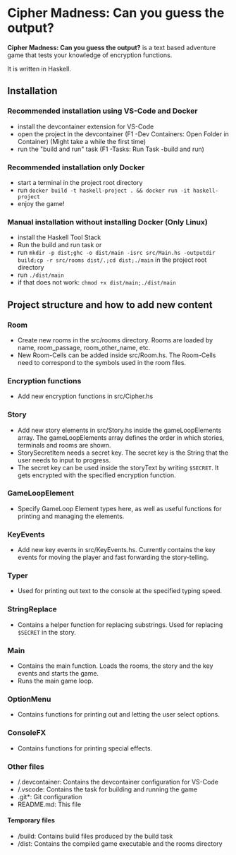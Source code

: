 # Cipher Madness: Can you guess the output?

**Cipher Madness: Can you guess the output?** is a text based adventure game that tests your knowledge of encryption functions.

It is written in Haskell.

## Installation

### Recommended installation using VS-Code and Docker

- install the devcontainer extension for VS-Code
- open the project in the devcontainer (F1 -Dev Containers: Open Folder in Container) (Might take a while the first time)
- run the "build and run" task (F1 -Tasks: Run Task -build and run)

### Recommended installation only Docker

- start a terminal in the project root directory
- run `docker build -t haskell-project . && docker run -it haskell-project`
- enjoy the game!

### Manual installation without installing Docker (Only Linux)

- install the Haskell Tool Stack
- Run the build and run task or
- run `mkdir -p dist;ghc -o dist/main -isrc src/Main.hs -outputdir build;cp -r src/rooms dist/.;cd dist;./main` in the project root directory
- run `./dist/main`
- if that does not work: `chmod +x dist/main;./dist/main`

## Project structure and how to add new content

### Room

- Create new rooms in the src/rooms directory. Rooms are loaded by name, room_passage, room_other_name, etc.
- New Room-Cells can be added inside src/Room.hs. The Room-Cells need to correspond to the symbols used in the room files.

### Encryption functions

- Add new encryption functions in src/Cipher.hs

### Story

- Add new story elements in src/Story.hs inside the gameLoopElements array. The gameLoopElements array defines the order in which stories, terminals and rooms are shown.
- StorySecretItem needs a secret key. The secret key is the String that the user needs to input to progress.
- The secret key can be used inside the storyText by writing `$SECRET`. It gets encrypted with the specified encryption function.

### GameLoopElement

- Specify GameLoop Element types here, as well as useful functions for printing and managing the elements.

### KeyEvents

- Add new key events in src/KeyEvents.hs. Currently contains the key events for moving the player and fast forwarding the story-telling.

### Typer

- Used for printing out text to the console at the specified typing speed.

### StringReplace

- Contains a helper function for replacing substrings. Used for replacing `$SECRET` in the story.

### Main

- Contains the main function. Loads the rooms, the story and the key events and starts the game.
- Runs the main game loop.

### OptionMenu

- Contains functions for printing out and letting the user select options.

### ConsoleFX

- Contains functions for printing special effects.

### Other files

- /.devcontainer: Contains the devcontainer configuration for VS-Code
- /.vscode: Contains the task for building and running the game
- .git\*: Git configuration
- README.md: This file

#### Temporary files

- /build: Contains build files produced by the build task
- /dist: Contains the compiled game executable and the rooms directory
